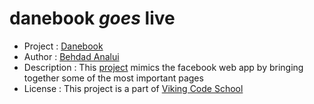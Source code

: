 danebook _goes_ live
==================

* Project     : [Danebook](https://calm-fortress-97449.herokuapp.com/)
* Author      : [Behdad Analui](https://github.com/banalui)
* Description : This [project](https://github.com/banalui/assignment_danebook_goes_live) mimics the facebook web app by bringing together some of the most important pages
* License     : This project is a part of [Viking Code School](https://www.vikingcodeschool.com/dashboard)

